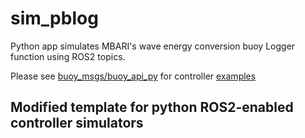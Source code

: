 # sim_pblog
Python app simulates MBARI's wave energy conversion buoy Logger function using ROS2 topics.

Please see [buoy_msgs/buoy_api_py](https://github.com/osrf/buoy_msgs/tree/v2.0.0-rc1/buoy_api_py)
for controller [examples](https://github.com/osrf/buoy_msgs/tree/v2.0.0-rc1/buoy_api_py/buoy_api/examples)

## Modified template for python ROS2-enabled controller simulators
